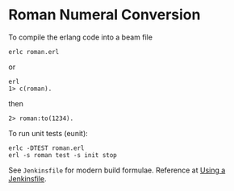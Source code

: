 # Roman Numeral Conversion

To compile the erlang code into a beam file

	erlc roman.erl

or

	erl
	1> c(roman).

then

	2> roman:to(1234).


To run unit tests (eunit):

	erlc -DTEST roman.erl
	erl -s roman test -s init stop

See `Jenkinsfile` for modern build formulae. Reference at [Using a Jenkinsfile](https://jenkins.io/doc/book/pipeline/jenkinsfile/).

